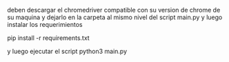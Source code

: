 deben descargar el chromedriver compatible con su version de chrome de su maquina y dejarlo en la carpeta al mismo nivel del script main.py y luego
instalar los requerimientos 


pip install -r requirements.txt

y luego ejecutar el script
python3 main.py

